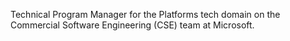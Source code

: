 Technical Program Manager for the Platforms tech domain on the Commercial Software Engineering (CSE) team at Microsoft.

<!---
hewatson-msft/hewatson-msft is a ✨ special ✨ repository because its `README.md` (this file) appears on your GitHub profile.
You can click the Preview link to take a look at your changes.
--->
